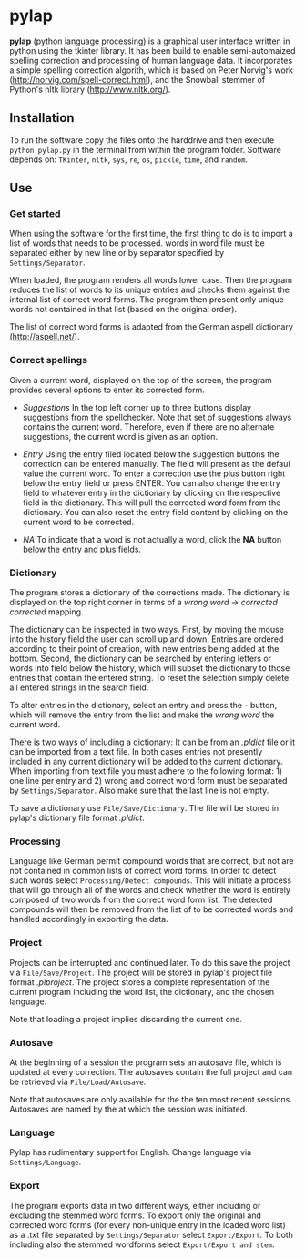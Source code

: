 # **pylap**

**pylap** (python language processing) is a graphical user interface written in python using the tkinter library. It has been build to enable semi-automaized spelling correction and processing of human language data. It incorporates a simple spelling correction algorith, which is based on Peter Norvig's work (http://norvig.com/spell-correct.html), and the Snowball stemmer of Python's nltk library (http://www.nltk.org/).

## Installation

To run the software copy the files onto the harddrive and then execute `python pylap.py` in the terminal from within the program folder. Software depends on: `TKinter`, `nltk`, `sys`, `re`, `os`, `pickle`, `time`, and `random`.

## Use

### Get started

When using the software for the first time, the first thing to do is to import a list of words that needs to be processed. words in word file must be separated either by new line or by separator specified by `Settings/Separator`.

When loaded, the program renders all words lower case. Then the program reduces the list of words to its unique entries and checks them against the internal list of correct word forms. The program then present only unique words not contained in that list (based on the original order).

The list of correct word forms is adapted from the German aspell dictionary (http://aspell.net/).

### Correct spellings

Given a current word, displayed on the top of the screen, the program provides several options to enter its corrected form. 

- *Suggestions* In the top left corner up to three buttons display suggestions from the spellchecker. Note that set of suggestions always contains the current word. Therefore, even if there are no alternate suggestions, the current word is given as an option.

- *Entry* Using the entry filed located below the suggestion buttons the correction can be entered manually. The field will present as the defaul value the current word. To enter a correction use the plus button right below the entry field or press ENTER. You can also change the entry field to whatever entry in the dictionary by clicking on the respective field in the dictionary. This will pull the corrected word form from the dictionary. You can also reset the entry field content by clicking on the current word to be corrected.

- *NA* To indicate that a word is not actually a word, click the **NA** button below the entry and plus fields. 

### Dictionary

The program stores a dictionary of the corrections made. The dictionary is displayed on the top right corner in terms of a *wrong word* → *corrected corrected* mapping. 

The dictionary can be inspected in two ways. First, by moving the mouse into the history field the user can scroll up and down. Entries are ordered according to their point of creation, with new entries being added at the bottom. Second, the dictionary can be searched by entering letters or words into field below the history, which will subset the dictionary to those entries that contain the entered string. To reset the selection simply delete all entered strings in the search field. 

To alter entries in the dictionary, select an entry and press the **-** button, which will remove the entry from the list and make the *wrong word* the current word. 

There is two ways of including a dictionary: It can be from an *.pldict* file or it can be imported from a text file. In both cases entries not presently included in any current dictionary will be added to the current dictionary. When importing from text file you must adhere to the following format: 1) one line per entry and 2) wrong and correct word form must be separated by `Settings/Separator`. Also make sure that the last line is not empty.

To save a dictionary use `File/Save/Dictionary`. The file will be stored in pylap's dictionary file format *.pldict*. 

### Processing

Language like German permit compound words that are correct, but not are not contained in common lists of correct word forms. In order to detect such words select `Processing/Detect compounds`. This will initiate a process that will go through all of the words and check whether the word is entirely composed of two words from the correct word form list. The detected compounds will then be removed from the list of to be corrected words and handled accordingly in exporting the data.

### Project

Projects can be interrupted and continued later. To do this save the project via `File/Save/Project`. The project will be stored in pylap's project file format *.plproject*. The project stores a complete representation of the current program including the word list, the dictionary, and the chosen language.

Note that loading a project implies discarding the current one. 

### Autosave

At the beginning of a session the program sets an autosave file, which is updated at every correction. The autosaves contain the full project and can be retrieved via `File/Load/Autosave`.  

Note that autosaves are only available for the the ten most recent sessions. Autosaves are named by the at which the session was initiated.

### Language

Pylap has rudimentary support for English. Change language via `Settings/Language`.

### Export

The program exports data in two different ways, either including or excluding the stemmed word forms. To export only the original and corrected word forms (for every non-unique entry in the loaded word list) as a .txt file separated by `Settings/Separator` select `Export/Export`. To both including also the stemmed wordforms select `Export/Export and stem`.


